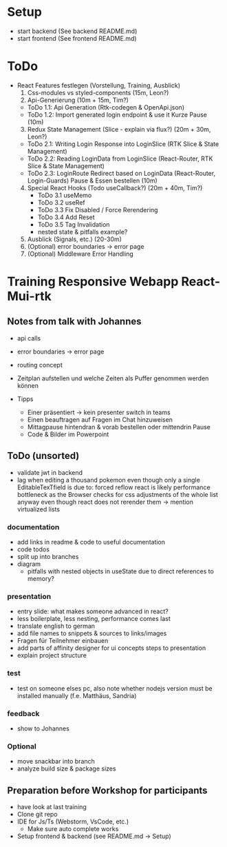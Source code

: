 # Setup
- start backend (See backend README.md)
- start frontend (See frontend README.md)

# ToDo
- React Features festlegen (Vorstellung, Training, Ausblick)
  1. Css-modules vs styled-components (15m, Leon?)
  2. Api-Generierung (10m + 15m, Tim?)
    - ToDo 1.1: Api Generation (Rtk-codegen & OpenApi.json)
    - ToDo 1.2: Import generated login endpoint & use it
  Kurze Pause (10m)
  3. Redux State Management (Slice - explain via flux?) (20m + 30m, Leon?)
    - ToDo 2.1: Writing Login Response into LoginSlice (RTK Slice & State Management)
    - ToDo 2.2: Reading LoginData from LoginSlice (React-Router, RTK Slice & State Management)
    - ToDo 2.3: LoginRoute Redirect based on LoginData (React-Router, Login-Guards)
  Pause & Essen bestellen (10m)
  4. Special React Hooks (Todo useCallback?) (20m + 40m, Tim?)
     - ToDo 3.1 useMemo
     - ToDo 3.2 useRef
     - ToDo 3.3 Fix Disabled / Force Rerendering
     - ToDo 3.4 Add Reset
     - ToDo 3.5 Tag Invalidation
     - nested state & pitfalls example?
  5. Ausblick (Signals, etc.) (20-30m)
  6. (Optional) error boundaries -> error page
  7. (Optional) Middleware Error Handling

# Training Responsive Webapp React-Mui-rtk
## Notes from talk with Johannes
- api calls
- error boundaries -> error page
- routing concept
- Zeitplan aufstellen und welche Zeiten als Puffer genommen werden können

- Tipps
  - Einer präsentiert -> kein presenter switch in teams
  - Einen beauftragen auf Fragen im Chat hinzuweisen
  - Mittagpause hintendran & vorab bestellen oder mittendrin Pause
  - Code & Bilder im Powerpoint

## ToDo (unsorted)
- validate jwt in backend
- lag when editing a thousand pokemon even though only a single EditableTexTfield is due to:
  forced reflow react is likely performance bottleneck as the Browser checks for css adjustments of the whole list anyway even though react does not rerender them
  -> mention virtualized lists
### documentation
- add links in readme & code to useful documentation
- code todos
- split up into branches
- diagram
  - pitfalls with nested objects in useState due to direct references to memory?
### presentation
- entry slide: what makes someone advanced in react?
- less boilerplate, less nesting, performance comes last
- translate english to german
- add file names to snippets & sources to links/images
- Fragen für Teilnehmer einbauen
- add parts of affinity designer for ui concepts steps to presentation
- explain project structure
### test
  - test on someone elses pc, also note whether nodejs version must be installed manually (f.e. Matthäus, Sandria)
### feedback
  - show to Johannes
### Optional
- move snackbar into branch
- analyze build size & package sizes

## Preparation before Workshop for participants
- have look at last training
- Clone git repo
- IDE for Js/Ts (Webstorm, VsCode, etc.)
  - Make sure auto complete works
- Setup frontend & backend (see README.md -> Setup)
